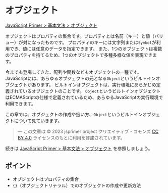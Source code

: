 # オブジェクト

[JavaScript Primer > 基本文法 > オブジェクト](https://jsprimer.net/basic/object/)

オブジェクトはプロパティの集合です。プロパティとは名前（キー）と値（バリュー）が対になったものです。
プロパティのキーには文字列または`Symbol`が利用でき、値には任意のデータを指定できます。
また、1つのオブジェクトは複数のプロパティを持てるため、1つのオブジェクトで多種多様な値を表現できます。

今までも登場してきた、配列や関数などもオブジェクトの一種です。
JavaScriptには、あらゆるオブジェクトの元となる`Object`というビルトインオブジェクトがあります。
ビルトインオブジェクトは、実行環境にあらかじめ定義されているオブジェクトのことです。
`Object`というビルトインオブジェクトはECMAScriptの仕様で定義されているため、あらゆるJavaScriptの実行環境で利用できます。

この章では、オブジェクトの作成や扱い方、`Object`というビルトインオブジェクトについて見ていきます。

> ― この文章は © 2023 jsprimer project クリエイティブ・コモンズ [CC BY 4.0](https://github.com/asciidwango/js-primer/blob/master/LICENSE-CC-BY) ライセンスのもとに利用を許諾されています。

続きは [JavaScript Primer > 基本文法 > オブジェクト](https://jsprimer.net/basic/object/) を参照しましょう。

## ポイント

- オブジェクトはプロパティの集合
- `{}`（オブジェクトリテラル）でのオブジェクトの作成や更新方法
